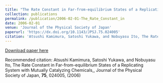 ```yaml
---
title: "The Rate Constant in Far-from-equilibrium States of a Replicating System with Mutually Catalyzing Chemicals,"
collection: publications
permalink: /publication/2006-02-01-The_Rate_Constant_in
date: 2006-02-01
venue: 'Journal of the Physical Society of Japan'
paperurl: 'https://dx.doi.org/10.1143/JPSJ.75.024005'
citation: 'Atsushi Kamimura, Satoshi Yukawa, and Nobuyasu Ito, The Rate Constant in Far-from-equilibrium States of a Replicating System with Mutually Catalyzing Chemicals,, Journal of the Physical Society of Japan, <b>75</b>, 024005, (2006)'
---
```


<a href='https://dx.doi.org/10.1143/JPSJ.75.024005'>Download paper here</a>

Recommended citation: Atsushi Kamimura, Satoshi Yukawa, and Nobuyasu Ito, The Rate Constant in Far-from-equilibrium States of a Replicating System with Mutually Catalyzing Chemicals,, Journal of the Physical Society of Japan, <b>75</b>, 024005, (2006)